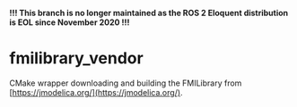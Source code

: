 **!!! This branch is no longer maintained as the ROS 2 Eloquent distribution is EOL since November 2020 !!!**

# fmilibrary_vendor

CMake wrapper downloading and building the FMILibrary from [https://jmodelica.org/](https://jmodelica.org/).
